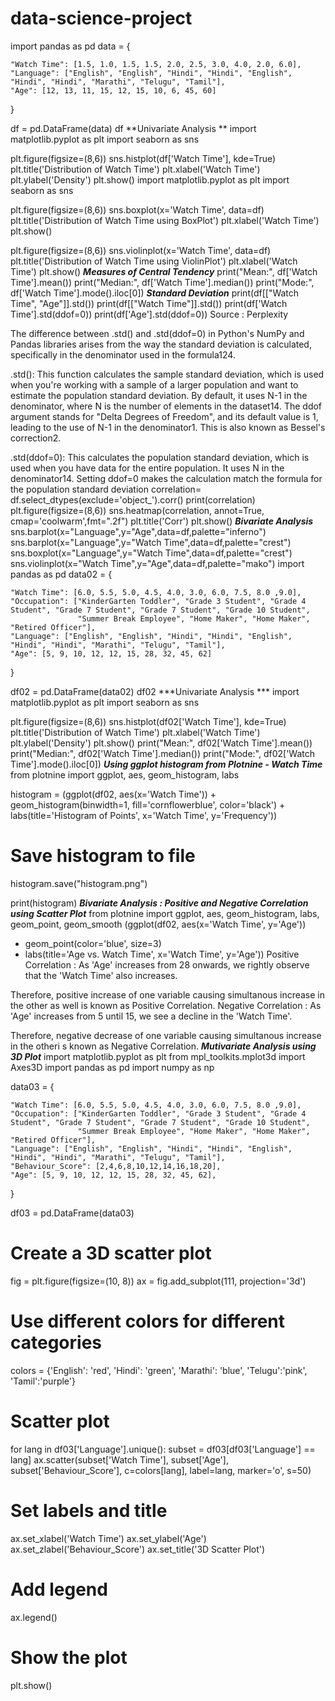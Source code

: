 # data-science-project

import pandas as pd
data = {

    "Watch Time": [1.5, 1.0, 1.5, 1.5, 2.0, 2.5, 3.0, 4.0, 2.0, 6.0],
    "Language": ["English", "English", "Hindi", "Hindi", "English", "Hindi", "Hindi", "Marathi", "Telugu", "Tamil"],
    "Age": [12, 13, 11, 15, 12, 15, 10, 6, 45, 60]
}

df = pd.DataFrame(data)
df
**Univariate Analysis **
import matplotlib.pyplot as plt
import seaborn as sns

plt.figure(figsize=(8,6))
sns.histplot(df['Watch Time'], kde=True)
plt.title('Distribution of Watch Time')
plt.xlabel('Watch Time')
plt.ylabel('Density')
plt.show()
import matplotlib.pyplot as plt
import seaborn as sns

plt.figure(figsize=(8,6))
sns.boxplot(x='Watch Time', data=df)
plt.title('Distribution of Watch Time using BoxPlot')
plt.xlabel('Watch Time')
plt.show()

plt.figure(figsize=(8,6))
sns.violinplot(x='Watch Time', data=df)
plt.title('Distribution of Watch Time using ViolinPlot')
plt.xlabel('Watch Time')
plt.show()
***Measures of Central Tendency***
print("Mean:", df['Watch Time'].mean())
print("Median:", df['Watch Time'].median())
print("Mode:", df['Watch Time'].mode().iloc[0])
***Standard Deviation***
print(df[["Watch Time", "Age"]].std())
print(df[["Watch Time"]].std())
print(df['Watch Time'].std(ddof=0))
print(df['Age'].std(ddof=0))
Source : Perplexity


The difference between .std() and .std(ddof=0) in Python's NumPy and Pandas libraries arises from the way the standard deviation is calculated, specifically in the denominator used in the formula124.

.std(): This function calculates the sample standard deviation, which is used when you're working with a sample of a larger population and want to estimate the population standard deviation. By default, it uses N-1 in the denominator, where N is the number of elements in the dataset14. The ddof argument stands for "Delta Degrees of Freedom", and its default value is 1, leading to the use of N-1 in the denominator1. This is also known as Bessel's correction2.

.std(ddof=0): This calculates the population standard deviation, which is used when you have data for the entire population. It uses N in the denominator14. Setting ddof=0 makes the calculation match the formula for the population standard deviation
correlation= df.select_dtypes(exclude='object_').corr()
print(correlation)
plt.figure(figsize=(8,6))
sns.heatmap(correlation, annot=True, cmap='coolwarm',fmt=".2f")
plt.title('Corr')
plt.show()
***Bivariate Analysis*** 
sns.barplot(x="Language",y="Age",data=df,palette="inferno")
sns.barplot(x="Language",y="Watch Time",data=df,palette="crest")
sns.boxplot(x="Language",y="Watch Time",data=df,palette="crest")
sns.violinplot(x="Watch Time",y="Age",data=df,palette="mako")
import pandas as pd
data02 = {

    "Watch Time": [6.0, 5.5, 5.0, 4.5, 4.0, 3.0, 6.0, 7.5, 8.0 ,9.0],
    "Occupation": ["KinderGarten Toddler", "Grade 3 Student", "Grade 4 Student", "Grade 7 Student", "Grade 7 Student", "Grade 10 Student",
                   "Summer Break Employee", "Home Maker", "Home Maker", "Retired Officer"],
    "Language": ["English", "English", "Hindi", "Hindi", "English", "Hindi", "Hindi", "Marathi", "Telugu", "Tamil"],
    "Age": [5, 9, 10, 12, 12, 15, 28, 32, 45, 62]
}

df02 = pd.DataFrame(data02)
df02
***Univariate Analysis ***
import matplotlib.pyplot as plt
import seaborn as sns

plt.figure(figsize=(8,6))
sns.histplot(df02['Watch Time'], kde=True)
plt.title('Distribution of Watch Time')
plt.xlabel('Watch Time')
plt.ylabel('Density')
plt.show()
print("Mean:", df02['Watch Time'].mean())
print("Median:", df02['Watch Time'].median())
print("Mode:", df02['Watch Time'].mode().iloc[0])
***Using ggplot histogram from Plotnine - Watch Time***
from plotnine import ggplot, aes, geom_histogram, labs

histogram = (ggplot(df02, aes(x='Watch Time')) +
             geom_histogram(binwidth=1, fill='cornflowerblue', color='black') +
             labs(title='Histogram of Points',
                  x='Watch Time',
                  y='Frequency'))

# Save histogram to file
histogram.save("histogram.png")

print(histogram)
***Bivariate Analysis : Positive and Negative Correlation using Scatter Plot***
from plotnine import ggplot, aes, geom_histogram, labs, geom_point, geom_smooth
(ggplot(df02, aes(x='Watch Time', y='Age'))
 + geom_point(color='blue', size=3)
 + labs(title='Age vs. Watch Time',
        x='Watch Time',
        y='Age'))
Positive Correlation : As 'Age' increases from 28 onwards, we rightly observe that the 'Watch Time' also increases.

Therefore, positive increase of one variable causing simultanous increase in the other as well is known as Positive Correlation.
Negative Correlation : As 'Age' increases from 5 until 15, we see a decline in the 'Watch Time'.

Therefore, negative decrease of one variable causing simultanous increase in the otheri s known as Negative Correlation.
***Mutivariate Analysis using 3D Plot***
import matplotlib.pyplot as plt
from mpl_toolkits.mplot3d import Axes3D
import pandas as pd
import numpy as np

data03 = {

    "Watch Time": [6.0, 5.5, 5.0, 4.5, 4.0, 3.0, 6.0, 7.5, 8.0 ,9.0],
    "Occupation": ["KinderGarten Toddler", "Grade 3 Student", "Grade 4 Student", "Grade 7 Student", "Grade 7 Student", "Grade 10 Student",
                   "Summer Break Employee", "Home Maker", "Home Maker", "Retired Officer"],
    "Language": ["English", "English", "Hindi", "Hindi", "English", "Hindi", "Hindi", "Marathi", "Telugu", "Tamil"],
    "Behaviour_Score": [2,4,6,8,10,12,14,16,18,20],
    "Age": [5, 9, 10, 12, 12, 15, 28, 32, 45, 62],
}

df03 = pd.DataFrame(data03)

# Create a 3D scatter plot
fig = plt.figure(figsize=(10, 8))
ax = fig.add_subplot(111, projection='3d')

# Use different colors for different categories
colors = {'English': 'red', 'Hindi': 'green', 'Marathi': 'blue', 'Telugu':'pink', 'Tamil':'purple'}

# Scatter plot
for lang in df03['Language'].unique():
    subset = df03[df03['Language'] == lang]
    ax.scatter(subset['Watch Time'], subset['Age'], subset['Behaviour_Score'],
               c=colors[lang], label=lang, marker='o', s=50)

# Set labels and title
ax.set_xlabel('Watch Time')
ax.set_ylabel('Age')
ax.set_zlabel('Behaviour_Score')
ax.set_title('3D Scatter Plot')

# Add legend
ax.legend()

# Show the plot
plt.show()
